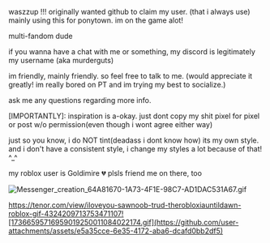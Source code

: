 waszzup !!! originally wanted github to claim my user. (that i always use) mainly using this for ponytown.  im on the game alot!

multi-fandom dude

if you wanna have a chat with me or something, my discord is legitimately my username (aka murderguts)

im friendly, mainly friendly.
so feel free to talk to me. (would appreciate it greatly! im really bored on PT and im trying my best to socialize.)

ask me any questions regarding more info.

[IMPORTANTLY]: inspiration is a-okay. just dont copy my shit pixel for pixel or post w/o permission(even though i wont agree either way)

just so you know, i do NOT tint(deadass i dont know how) its my own style. and i don't have a consistent style, i change my styles a lot because of that! ^_^

my roblox user is Goldimire 💔 plsls friend 
me on there, too

![Messenger_creation_64A81670-1A73-4F1E-98C7-AD1DAC531A67.gif](https://github.com/user-attachments/assets/eb9ef112-8cc6-47d4-9f24-8efe8c81022d)

https://tenor.com/view/iloveyou-sawnoob-trud-therobloxiauntildawn-roblox-gif-4324209713753471107![17366595716959019250011084022174.gif](https://github.com/user-attachments/assets/e5a35cce-6e35-4172-aba6-dcafd0bb2df5)
